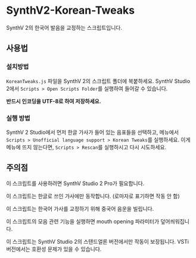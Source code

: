 # SynthV2-Korean-Tweaks
SynthV 2의 한국어 발음을 교정하는 스크립트입니다.

## 사용법

### 설치방법
`KoreanTweaks.js` 파일을 SynthV 2의 스크립트 폴더에 복붙하세요. SynthV Studio 2에서 `Scripts > Open Scripts Folder`를 실행하여 들어갈 수 있습니다.

**반드시 인코딩을 UTF-8로 하여 저장하세요.**

### 실행 방법
SynthV 2 Studio에서 먼저 한글 가사가 들어 있는 음표들을 선택하고, 메뉴에서 `Scripts > Unofficial language support > Korean Tweaks`를 실행하세요. 이게 메뉴에 뜨지 않는다면, `Scripts > Rescan`를 실행하시고 다시 시도하세요. 

## 주의점
이 스크립트를 사용하려면 SynthV Studio 2 Pro가 필요합니다.

이 스크립트는 한글로 쓰인 가사에만 동작합니다. (로마자로 표기하면 작동 안 함)

이 스크립트는 한국어 가사를 교정하기 위해 중국어 음운을 빌립니다.

이 스크립트의 모음 관련 기능을 실행하면 mouth opening 파라미터가 덮어씌워집니다.

이 스크립트는 SynthV Studio 2의 스탠드얼론 버전에서만 작동이 보장됩니다. VSTi 버전에서는 호환성 문제가 있을 수 있습니다.
